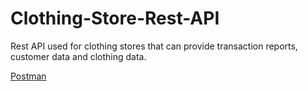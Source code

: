 # Clothing-Store-Rest-API
Rest API used for clothing stores that can provide transaction reports, customer data and clothing data.

[Postman](https://documenter.getpostman.com/view/24721460/2s8ZDR75dH)
